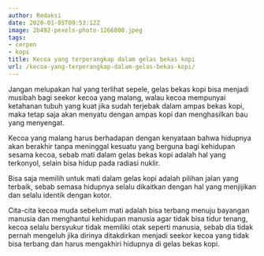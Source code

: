 ```yaml
---
author: Redaksi
date: 2020-01-05T09:53:12Z
image: 2b492-pexels-photo-1266808.jpeg
tags:
- cerpen
- kopi
title: Kecoa yang terperangkap dalam gelas bekas kopi
url: /kecoa-yang-terperangkap-dalam-gelas-bekas-kopi/
---
```


Jangan melupakan hal yang terlihat sepele, gelas bekas kopi bisa menjadi musibah bagi seekor kecoa yang malang, walau kecoa mempunyai ketahanan tubuh yang kuat jika sudah terjebak dalam ampas bekas kopi, maka tetap saja akan menyatu dengan ampas kopi dan menghasilkan bau yang menyengat.

Kecoa yang malang harus berhadapan dengan kenyataan bahwa hidupnya akan berakhir tanpa meninggal kesuatu yang berguna bagi kehidupan sesama kecoa, sebab mati dalam gelas bekas kopi adalah hal yang terkonyol, selain bisa hidup pada radiasi nuklir.

Bisa saja memilih untuk mati dalam gelas kopi adalah pilihan jalan yang terbaik, sebab semasa hidupnya selalu dikaitkan dengan hal yang menjijikan dan selalu identik dengan kotor.

Cita-cita kecoa muda sebelum mati adalah bisa terbang menuju bayangan manusia dan menghantui kehidupan manusia agar tidak bisa tidur tenang, kecoa selalu bersyukur tidak memiliki otak seperti manusia, sebab dia tidak pernah mengeluh jika dirinya ditakdirkan menjadi seekor kecoa yang tidak bisa terbang dan harus mengakhiri hidupnya di gelas bekas kopi.